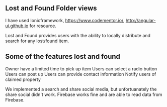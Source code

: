 ## Lost and Found Folder views 

I have used Ionicframework, https://www.codementor.io/, http://angular-ui.github.io for resource.

Lost and Found provides users with the ability to locally distribute and search for any lost/found item.

## Some of the features lost and found 
Owner have a limited time to pick up item
Users can select a radio button
Users can post up 
Users can provide contact information
Notify users of claimed property

We implemented a search and share social media, but unfortuanately the share social didn't work. Firebase works fine and 
are able to read data from Firebase.


